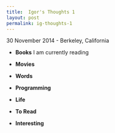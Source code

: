 ```yaml
---
title:  Igor's Thoughts 1
layout: post
permalink: ig-thoughts-1
---
```

<p class="meta">30 November 2014 - Berkeley, California</p>

* **Books**
I am currently reading

* **Movies**

* **Words**

* **Programming**

* **Life**

* **To Read**

* **Interesting**
